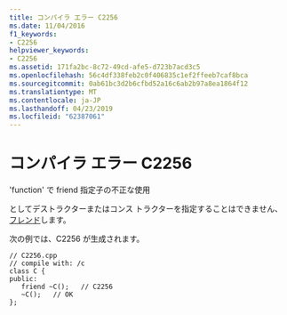 ```yaml
---
title: コンパイラ エラー C2256
ms.date: 11/04/2016
f1_keywords:
- C2256
helpviewer_keywords:
- C2256
ms.assetid: 171fa2bc-8c72-49cd-afe5-d723b7acd3c5
ms.openlocfilehash: 56c4df338feb2c0f406835c1ef2ffeeb7caf8bca
ms.sourcegitcommit: 0ab61bc3d2b6cfbd52a16c6ab2b97a8ea1864f12
ms.translationtype: MT
ms.contentlocale: ja-JP
ms.lasthandoff: 04/23/2019
ms.locfileid: "62387061"
---
```

# <a name="compiler-error-c2256"></a>コンパイラ エラー C2256

'function' で friend 指定子の不正な使用

としてデストラクターまたはコンス トラクターを指定することはできません、[フレンド](../../cpp/friend-cpp.md)します。

次の例では、C2256 が生成されます。

```
// C2256.cpp
// compile with: /c
class C {
public:
   friend ~C();   // C2256
   ~C();   // OK
};
```